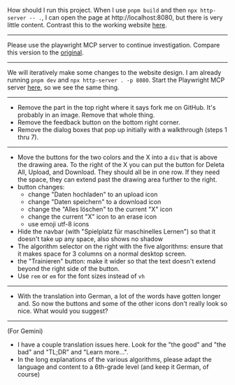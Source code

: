 How should I run this project. When I use `pnpm build` and then `npx http-server -- .`, I can open the page at http://localhost:8080, but there is very little content. Contrast this to the working website [here](https://ml-playground.com/#).

---

Please use the playwright MCP server to continue investigation. Compare this version to the [original](https://ml-playground.com/).

---

We will iteratively make some changes to the website design.
I am already running `pnpm dev` and `npx http-server . -p 8080`.
Start the Playwright MCP server [here](http://localhost:8080), so we see the same thing.

---

-   Remove the part in the top right where it says fork me on GitHub. It's probably in an image. Remove that whole thing.
-   Remove the feedback button on the bottom right corner.
-   Remove the dialog boxes that pop up initially with a walkthrough (steps 1 thru 7).

---

-   Move the buttons for the two colors and the X into a `div` that is above the drawing area. To the right of the X you can put the button for Deleta All, Upload, and Download. They should all be in one row. If they need the space, they can extend past the drawing area further to the right.
-   button changes:
    -   change "Daten hochladen" to an upload icon
    -   change "Daten speichern" to a download icon
    -   change the "Alles löschen" to the current "X" icon
    -   change the current "X" icon to an erase icon
    -   use emoji utf-8 icons
-   Hide the navbar (with "Spielplatz für maschinelles Lernen") so that it doesn't take up any space, also shows no shadow
-   The algorithm selector on the right with the five algorithms: ensure that it makes space for 3 columns on a normal desktop screen.
-   the "Trainieren" button: make it wider so that the text doesn't extend beyond the right side of the button.
-   Use `rem` or `em` for the font sizes instead of `vh`

---

-   With the translation into German, a lot of the words have gotten longer and. So now the buttons and some of the other icons don't really look so nice. What would you suggest?

---

(For Gemini)

-   I have a couple translation issues here. Look for the "the good" and "the bad" and "TL;DR" and "Learn more...".
-   In the long explanations of the various algorithms, please adapt the language and content to a 6th-grade level (and keep it German, of course)
